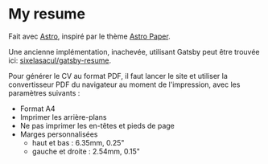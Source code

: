 # My resume

Fait avec [Astro](https://astro.build/), inspiré par le thème [Astro Paper](https://github.com/satnaing/astro-paper).

Une ancienne implémentation, inachevée, utilisant Gatsby peut être trouvée ici: [sixelasacul/gatsby-resume](https://github.com/sixelasacul/gatsby-resume).

Pour générer le CV au format PDF, il faut lancer le site et utiliser la convertisseur PDF du navigateur au moment de l'impression, avec les paramètres suivants :

- Format A4
- Imprimer les arrière-plans
- Ne pas imprimer les en-têtes et pieds de page
- Marges personnalisées
  - haut et bas : 6.35mm, 0.25"
  - gauche et droite : 2.54mm, 0.15"
